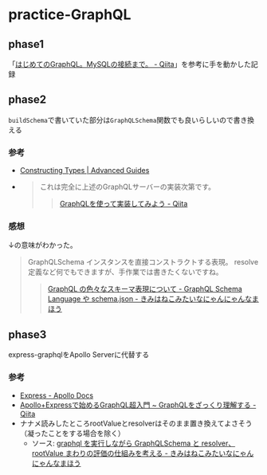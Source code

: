 # practice-GraphQL

## phase1
「[はじめてのGraphQL。MySQLの接続まで。 - Qiita](https://qiita.com/raihara3/items/fe8803d64d349b045019)」を参考に手を動かした記録

## phase2
`buildSchema`で書いていた部分は`GraphQLSchema`関数でも良いらしいので書き換える

### 参考
- [Constructing Types | Advanced Guides](https://graphql.org/graphql-js/constructing-types/)
- >これは完全に上述のGraphQLサーバーの実装次第です。
  >> [GraphQLを使って実装してみよう - Qiita](https://qiita.com/haradakunihiko/items/a91a66e35031212023e3)

### 感想
↓の意味がわかった。
> GraphQLSchema インスタンスを直接コンストラクトする表現。 resolve 定義など何でもできますが、手作業では書きたくないですね。
>> [GraphQL の色々なスキーマ表現について - GraphQL Schema Language や schema.json - きみはねこみたいなにゃんにゃんなまほう](http://lightbulbcat.hatenablog.com/entry/2018/02/18/000135)

## phase3
express-graphqlをApollo Serverに代替する

### 参考
- [Express - Apollo Docs](https://www.apollographql.com/docs/graphql-subscriptions/express/#gatsby-focus-wrapper)
- [Apollo+Expressで始めるGraphQL超入門 ~ GraphQLをざっくり理解する - Qiita](https://qiita.com/zonomaa/items/5de4b14dcd839db5f148)
- ナナメ読みしたところrootValueとresolverはそのまま置き換えてよさそう（凝ったことをする場合を除く）
  - ソース: [graphql を実行しながら GraphQLSchema と resolver、rootValue まわりの評価の仕組みを考える - きみはねこみたいなにゃんにゃんなまほう](http://lightbulbcat.hatenablog.com/entry/2018/01/27/003623#rootValue-%E3%81%AA%E3%81%97%E3%81%A7%E5%8B%95%E3%81%8B%E3%81%97%E3%81%A6%E3%81%BF%E3%82%8B)
